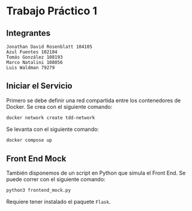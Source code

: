 # Trabajo Práctico 1

## Integrantes

```
Jonathan David Rosenblatt 104105
Azul Fuentes 102184
Tomás González 108193
Marco Natalini 108056
Luis Waldman 79279
```

## Iniciar el Servicio

Primero se debe definir una red compartida entre los contenedores de Docker. Se crea con el siguiente comando:

```bash
docker network create tdd-network
```

Se levanta con el siguiente comando:

```bash
docker compose up
```

## Front End Mock

También disponemos de un script en Python que simula el Front End. Se puede correr con el siguiente comando:

```bash
python3 frontend_mock.py
```

Requiere tener instalado el paquete `Flask`.